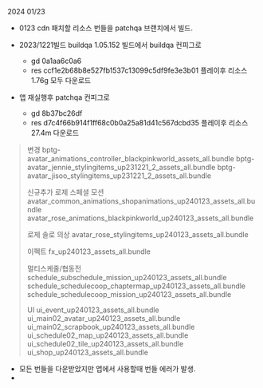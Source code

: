 
2024 01/23


- 0123 cdn 패치할 리소스 번들을 patchqa 브랜치에서 빌드.

- 2023/1221빌드 buildqa 1.05.152 빌드에서 buildqa 컨피그로 
	-  gd 0a1aa6c0a6
	-  res ccf1e2b68b8e527fb1537c13099c5df9fe3e3b01
	플레이후 리소스 1.76g 모두 다운로드

- 앱 재실행후 patchqa 컨피그로 
	- gd 8b37bc26df
	- res d7c4f66b914f1ff68c0b0a25a81d41c567dcbd35
	플레이후 리소스 27.4m 다운로드
	
> 	변경
> 	bptg-avatar_animations_controller_blackpinkworld_assets_all.bundle
> 	bptg-avatar_jennie_stylingitems_up231221_2_assets_all.bundle
> 	bptg-avatar_jisoo_stylingitems_up231221_2_assets_all.bundle
> 	
> 	
> 	신규추가
> 	로제 스페셜 모션
> 	avatar_common_animations_shopanimations_up240123_assets_all.bundle
> 	avatar_rose_animations_blackpinkworld_up240123_assets_all.bundle
> 	
> 	로제 솔로 의상
> 	avatar_rose_stylingitems_up240123_assets_all.bundle
> 	
> 	이펙트
> 	fx_up240123_assets_all.bundle
> 	
> 	멀티스케줄/협동전
> 	schedule_subschedule_mission_up240123_assets_all.bundle
> 	schedule_schedulecoop_chaptermap_up240123_assets_all.bundle
> 	schedule_schedulecoop_mission_up240123_assets_all.bundle
> 	
> 	UI
> 	ui_event_up240123_assets_all.bundle
> 	ui_main02_avatar_up240123_assets_all.bundle
> 	ui_main02_scrapbook_up240123_assets_all.bundle
> 	ui_schedule02_map_up240123_assets_all.bundle
> 	ui_schedule02_tile_up240123_assets_all.bundle
> 	ui_shop_up240123_assets_all.bundle


- 모든 번들을 다운받았지만 앱에서 사용할때 번들 에러가 발생.
- 